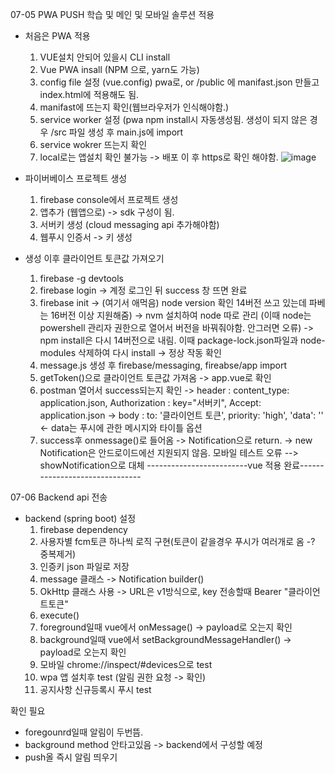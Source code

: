 07-05 PWA PUSH 학습 및 메인 및 모바일 솔루션 적용   



- 처음은 PWA 적용    

  1. VUE설치 안되어 있을시  CLI install   
  2. Vue PWA insall (NPM 으로, yarn도 가능)
  3. config file 설정 (vue.config) pwa로, or /public 에 manifast.json 만들고 index.html에 적용해도 됨.
  4. manifast에 뜨는지 확인(웹브라우저가 인식해야함.)
  5. service worker 설정 (pwa npm install시 자동생성됨. 생성이 되지 않은 경우 /src 파일 생성 후 main.js에 import
  6. service wokrer 뜨는지 확인
  7. local로는 앱설치 확인 불가능 -> 배포 이 후 https로 확인 해야함. 
![image](https://user-images.githubusercontent.com/38419394/177259076-d3b4940a-1840-409a-a927-6dec82869cf2.png)

- 파이버베이스 프로젝트 생성
  1. firebase console에서 프로젝트 생성 
  2. 앱추가 (웹앱으로) -> sdk 구성이 됨.
  3. 서버키 생성 (cloud messaging api 추가해야함)
  4. 웹푸시 인증서 -> 키 생성
 
 
- 생성 이후 클라이언트 토큰값 가져오기
  1. firebase -g devtools
  2. firebase login -> 계정 로그인 뒤 success 창 뜨면 완료
  3. firebase init -> (여기서 애먹음) node version 확인 14버전 쓰고 있는데 파베는 16버전 이상 지원해줌) 
   -> nvm 설치하여 node 따로 관리 (이때 node는 powershell 관리자 권한으로 열어서 버전을 바꿔줘야함. 안그러면 오류) 
   -> npm install은 다시 14버전으로 내림. 이때 package-lock.json파일과 node-modules 삭제하여 다시 install
   -> 정상 작동 확인
  4. message.js 생성 후 firebase/messaging, fireabse/app import
  5. getToken()으로 클라이언트 토큰값 가져옴 -> app.vue로 확인
  6. postman 열어서 success되는지 확인
   -> header : content_type: application.json, Authorization : key="서버키", Accept: application.json
   -> body : to: '클라이언트 토큰', priority: 'high', 'data': '' <- data는 푸시에 관한 메시지와 타이틀 옵션
  7. success후 onmessage()로 들어옴 ->  Notification으로 return.
   -> new Notification은 안드로이드에선 지원되지 않음. 모바일 테스트 오류 --> showNotification으로 대체
  -------------------------vue 적용 완료------------------------------- 
  
07-06 Backend api 전송

- backend (spring boot) 설정
  1. firebase dependency
  2. 사용자별 fcm토큰 하나씩 로직 구현(토큰이 같을경우 푸시가 여러개로 옴 -? 중복제거)
  3. 인증키 json 파일로 저장
  4. message 클래스 -> Notification builder()
  5. OkHttp 클래스 사용 -> URL은 v1방식으로, key 전송할때 Bearer "클라이언트토큰"
  6. execute()
  7. foreground일때 vue에서 onMessage() -> payload로 오는지 확인
  8. background일때 vue에서 setBackgroundMessageHandler() -> payload로 오는지 확인
  9. 모바일 chrome://inspect/#devices으로 test
  10. wpa 앱 설치후 test (알림 권한 요청 -> 확인)
  11. 공지사항 신규등록시 푸시 test
  
 확인 필요 
  - foregounrd일때 알림이 두번뜸. 
  - background method 안타고있음 -> backend에서 구성할 예정
  - push올 즉시 알림 띄우기 
  
       
  

